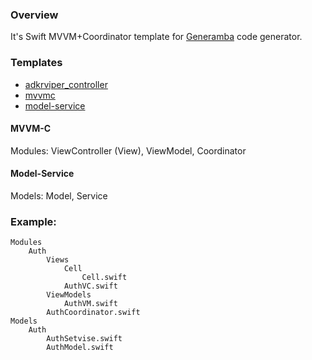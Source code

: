 ### Overview

It's Swift MVVM+Coordinator template for [Generamba](https://github.com/rambler-digital-solutions/Generamba) code generator.

### Templates
- [adkrviper_controller](https://github.com/rambler-digital-solutions/generamba-catalog/blob/master/adkrviper_controller/adkrviper_controller.rambaspec)
- [mvvmc](https://github.com/neuron-digital/generamba-mvvmc/blob/master/mvvm-c/mvvmc.rambaspec)
- [model-service](https://github.com/neuron-digital/generamba-mvvmc/blob/master/model-service/model-service.rambaspec)

#### MVVM-C
Modules: ViewController (View), ViewModel, Coordinator


#### Model-Service
Models: Model, Service

### Example:

```
Modules
    Auth
        Views
            Cell
                Cell.swift
            AuthVC.swift
        ViewModels
            AuthVM.swift
        AuthCoordinator.swift
Models
    Auth
        AuthSetvise.swift
        AuthModel.swift
```
